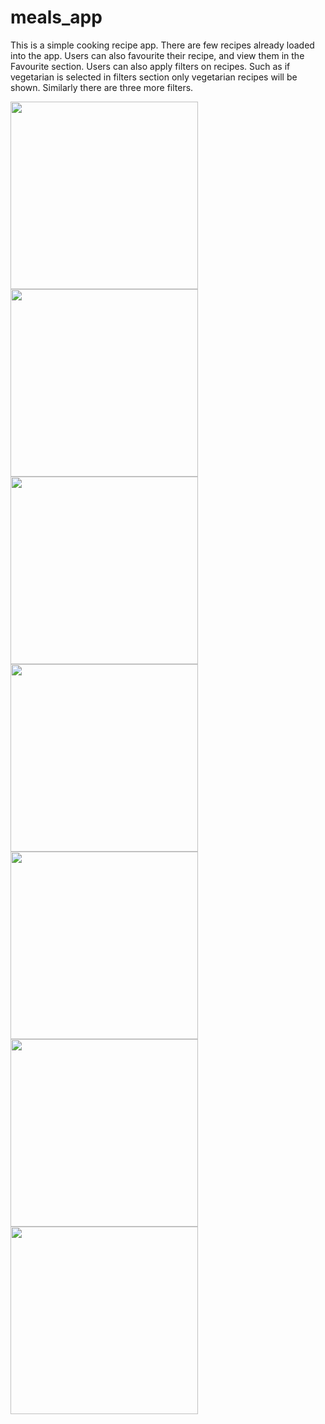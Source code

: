 # meals_app

This is a simple cooking recipe app. There are few recipes already loaded into the app. Users can also favourite their recipe, and view them in the Favourite section. Users can also apply filters on recipes. Such as if vegetarian is selected in filters section only vegetarian recipes will be shown. Similarly there are three more filters.

<img src="https://user-images.githubusercontent.com/96539582/226186497-d291dfbe-06f6-4bb7-9f12-87c547477a44.jpg" width=300px><img src="https://user-images.githubusercontent.com/96539582/226186502-3b1c93fe-585e-4b06-8b38-7f66e2aef663.jpg" width=300px><img src="https://user-images.githubusercontent.com/96539582/226186506-3d18bf85-88cc-4b0b-ab9b-0aeaca9bbe57.jpg" width=300px><img src="https://user-images.githubusercontent.com/96539582/226186508-31e1eae7-982e-4c84-b79d-ca23ae0aa559.jpg" width=300px><img src="https://user-images.githubusercontent.com/96539582/226186510-959df4db-5064-497b-b316-7c4eac1b03ad.jpg" width=300px><img src="https://user-images.githubusercontent.com/96539582/226186512-293199e5-ea7a-403d-8608-0e9a74a0e9bb.jpg" width=300px><img src="https://user-images.githubusercontent.com/96539582/226186514-4f62802d-7535-4807-b932-6885e964eaf4.jpg" width=300px>
